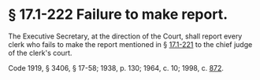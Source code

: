 # § 17.1-222 Failure to make report.

<p>The Executive Secretary, at the direction of the Court, shall report every clerk who fails to make the report mentioned in § <a href='http://law.lis.virginia.gov/vacode/17.1-221/'>17.1-221</a> to the chief judge of the clerk's court.</p><p>Code 1919, § 3406, § 17-58; 1938, p. 130; 1964, c. 10; 1998, c. <a href='http://lis.virginia.gov/cgi-bin/legp604.exe?981+ful+CHAP0872'>872</a>.</p>
